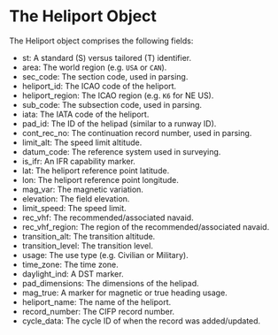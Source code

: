 # The Heliport Object

The Heliport object comprises the following fields:

- st: A standard (S) versus tailored (T) identifier.
- area: The world region (e.g. `USA` or `CAN`).
- sec_code: The section code, used in parsing.
- heliport_id: The ICAO code of the heliport.
- heliport_region: The ICAO region (e.g. `K6` for NE US).
- sub_code: The subsection code, used in parsing.
- iata: The IATA code of the heliport.
- pad_id: The ID of the helipad (similar to a runway ID).
- cont_rec_no: The continuation record number, used in parsing.
- limit_alt: The speed limit altitude.
- datum_code: The reference system used in surveying.
- is_ifr: An IFR capability marker.
- lat: The heliport reference point latitude.
- lon: The heliport reference point longitude.
- mag_var: The magnetic variation.
- elevation: The field elevation.
- limit_speed: The speed limit.
- rec_vhf: The recommended/associated navaid.
- rec_vhf_region: The region of the recommended/associated navaid.
- transition_alt: The transition altitude.
- transition_level: The transition level.
- usage: The use type (e.g. Civilian or Military).
- time_zone: The time zone.
- daylight_ind: A DST marker.
- pad_dimensions: The dimensions of the helipad.
- mag_true: A marker for magnetic or true heading usage.
- heliport_name: The name of the heliport.
- record_number: The CIFP record number.
- cycle_data: The cycle ID of when the record was added/updated.
